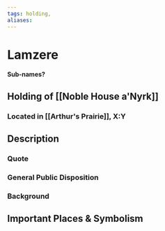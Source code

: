 ```yaml
---
tags: holding,
aliases:
---
```

# Lamzere
#### Sub-names?
## Holding of [[Noble House a'Nyrk]]
### Located in [[Arthur's Prairie]], X:Y
## Description
### Quote

### General Public Disposition

### Background
## Important Places & Symbolism


